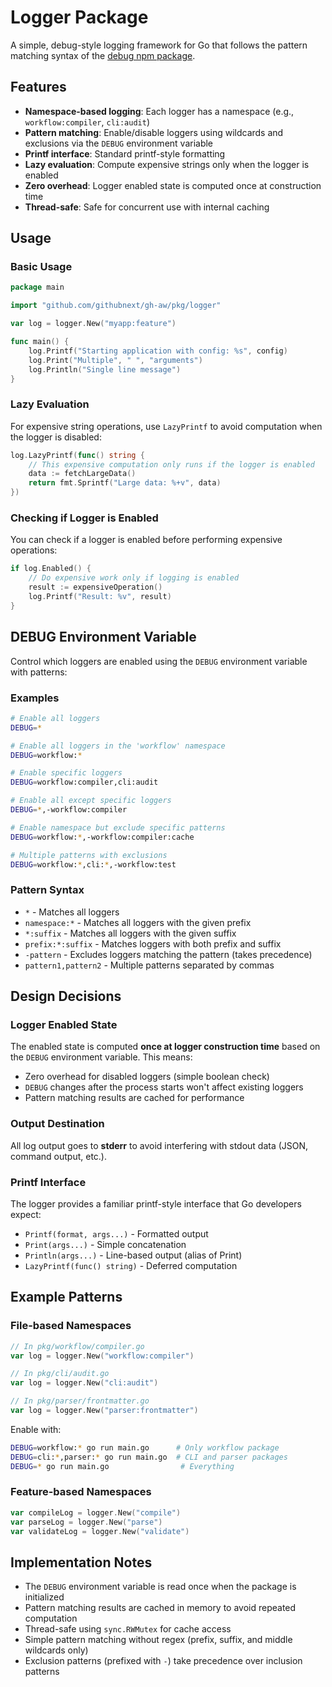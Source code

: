 # Logger Package

A simple, debug-style logging framework for Go that follows the pattern matching syntax of the [debug npm package](https://www.npmjs.com/package/debug).

## Features

- **Namespace-based logging**: Each logger has a namespace (e.g., `workflow:compiler`, `cli:audit`)
- **Pattern matching**: Enable/disable loggers using wildcards and exclusions via the `DEBUG` environment variable
- **Printf interface**: Standard printf-style formatting
- **Lazy evaluation**: Compute expensive strings only when the logger is enabled
- **Zero overhead**: Logger enabled state is computed once at construction time
- **Thread-safe**: Safe for concurrent use with internal caching

## Usage

### Basic Usage

```go
package main

import "github.com/githubnext/gh-aw/pkg/logger"

var log = logger.New("myapp:feature")

func main() {
    log.Printf("Starting application with config: %s", config)
    log.Print("Multiple", " ", "arguments")
    log.Println("Single line message")
}
```

### Lazy Evaluation

For expensive string operations, use `LazyPrintf` to avoid computation when the logger is disabled:

```go
log.LazyPrintf(func() string {
    // This expensive computation only runs if the logger is enabled
    data := fetchLargeData()
    return fmt.Sprintf("Large data: %+v", data)
})
```

### Checking if Logger is Enabled

You can check if a logger is enabled before performing expensive operations:

```go
if log.Enabled() {
    // Do expensive work only if logging is enabled
    result := expensiveOperation()
    log.Printf("Result: %v", result)
}
```

## DEBUG Environment Variable

Control which loggers are enabled using the `DEBUG` environment variable with patterns:

### Examples

```bash
# Enable all loggers
DEBUG=*

# Enable all loggers in the 'workflow' namespace
DEBUG=workflow:*

# Enable specific loggers
DEBUG=workflow:compiler,cli:audit

# Enable all except specific loggers
DEBUG=*,-workflow:compiler

# Enable namespace but exclude specific patterns
DEBUG=workflow:*,-workflow:compiler:cache

# Multiple patterns with exclusions
DEBUG=workflow:*,cli:*,-workflow:test
```

### Pattern Syntax

- `*` - Matches all loggers
- `namespace:*` - Matches all loggers with the given prefix
- `*:suffix` - Matches all loggers with the given suffix
- `prefix:*:suffix` - Matches loggers with both prefix and suffix
- `-pattern` - Excludes loggers matching the pattern (takes precedence)
- `pattern1,pattern2` - Multiple patterns separated by commas

## Design Decisions

### Logger Enabled State

The enabled state is computed **once at logger construction time** based on the `DEBUG` environment variable. This means:

- Zero overhead for disabled loggers (simple boolean check)
- `DEBUG` changes after the process starts won't affect existing loggers
- Pattern matching results are cached for performance

### Output Destination

All log output goes to **stderr** to avoid interfering with stdout data (JSON, command output, etc.).

### Printf Interface

The logger provides a familiar printf-style interface that Go developers expect:

- `Printf(format, args...)` - Formatted output
- `Print(args...)` - Simple concatenation
- `Println(args...)` - Line-based output (alias of Print)
- `LazyPrintf(func() string)` - Deferred computation

## Example Patterns

### File-based Namespaces

```go
// In pkg/workflow/compiler.go
var log = logger.New("workflow:compiler")

// In pkg/cli/audit.go  
var log = logger.New("cli:audit")

// In pkg/parser/frontmatter.go
var log = logger.New("parser:frontmatter")
```

Enable with:
```bash
DEBUG=workflow:* go run main.go      # Only workflow package
DEBUG=cli:*,parser:* go run main.go  # CLI and parser packages
DEBUG=* go run main.go                # Everything
```

### Feature-based Namespaces

```go
var compileLog = logger.New("compile")
var parseLog = logger.New("parse")
var validateLog = logger.New("validate")
```

## Implementation Notes

- The `DEBUG` environment variable is read once when the package is initialized
- Pattern matching results are cached in memory to avoid repeated computation
- Thread-safe using `sync.RWMutex` for cache access
- Simple pattern matching without regex (prefix, suffix, and middle wildcards only)
- Exclusion patterns (prefixed with `-`) take precedence over inclusion patterns
